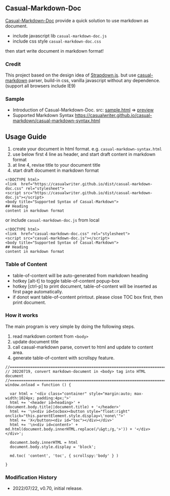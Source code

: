 ## Casual-Markdown-Doc

[Casual-Markdown-Doc](https://github.com/casualwriter/casual-markdown-doc) provide a quick solution 
to use markdown as document.

* include javascript lib `casual-markdown-doc.js`
* include css style `casual-markdown-doc.css`

then start write document in markdown format!

### Credit

This project based on the design idea of [Strapdown.js](https://strapdownjs.com/). 
but use [casual-markdown](https://github.com/casualwriter/casual-markdown) parser, 
build-in css, vanilla javascript without any dependence. (support all browsers include IE9) 

### Sample

* Introduction of Casual-Markdown-Doc. src: [sample.html](source/sample.html) => [preview](https://raw.githack.com/casualwriter/casual-markdown-doc/main/source/sample.html) 
* Supported Markdown Syntax https://casualwriter.github.io/casual-markdown/casual-markdown-syntax.html


## Usage Guide

1. create your document in html format. e.g. `casual-markdown-syntax.html` 
2. use below first 4 line as header, and start draft content in markdown format
3. at line 4, revise title to your document title
4. start draft document in markdown format

~~~
<!DOCTYPE html>
<link  href="https://casualwriter.github.io/dist/casual-markdown-doc.css" rel="stylesheet">
<script src="https://casualwriter.github.io/dist/casual-markdown-doc.js"></script>
<body title="Supported Syntax of Casual-Markdown">
## Heading
content in markdown format
~~~

or include `casual-markdown-doc.js` from local

~~~
<!DOCTYPE html>
<link  href="casual-markdown-doc.css" rel="stylesheet">
<script src="casual-markdown-doc.js"></script>
<body title="Supported Syntax of Casual-Markdown">
## Heading
content in markdown format
~~~

### Table of Content 

* table-of-content will be auto-generated from markdown heading
* hotkey [alt-t] to toggle table-of-content popup-box
* hotkey [ctrl-p] to print document, table-of-content will be inserted as first page automatically.
* if donot want table-of-content printout. please close TOC box first, then print document.

### How it works

The main program is very simple by doing the following steps. 

1. read markdown content from ``<body>``
1. update document title 
2. call casual-markdown parse, convert to html and update to content area.
3. generate table-of-content with scrollspy feature.

~~~
//=============================================================================
// 20220719, convert markdown-document in <body> tag into HTML document
//=============================================================================
window.onload = function () {

  var html = '<div class="container" style="margin:auto; max-width:1024px; padding:4px;">'
  html += '<header id=heading>' + (document.body.title||document.title) + '</header>'
  html += '\n<div id=tocbox><button style="float:right" onclick="this.parentElement.style.display=\'none\'">'
  html += 'X</button><div id="toc"></div></div>' 
  html += '\n<div id=content>' + md.html(document.body.innerHTML.replace(/\&gt;/g,'>')) + '</div></div>'; 
    
  document.body.innerHTML = html
  document.body.style.display = 'block';
  
  md.toc( 'content', 'toc', { scrollspy:'body' } )
  
}
~~~


### Modification History

* 2022/07/22, v0.70, initial release.
 
